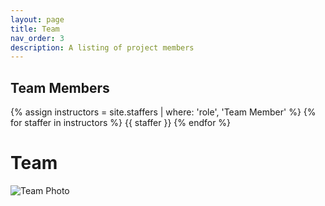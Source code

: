 ```yaml
---
layout: page
title: Team
nav_order: 3
description: A listing of project members
---
```


## Team Members

<div class="role">
  {% assign instructors = site.staffers | where: 'role', 'Team Member' %}
  {% for staffer in instructors %}
  {{ staffer }}
  {% endfor %}
</div>

# Team
<img src="../pictures/team.jpg" alt="Team Photo"/>
